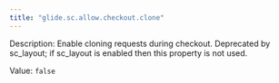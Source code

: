 ```yaml
---
title: "glide.sc.allow.checkout.clone"
---
```


Description: Enable cloning requests during checkout. Deprecated by sc_layout; if sc_layout is enabled then this property is not used.

Value: `false`